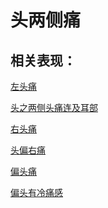 # 头两侧痛## 相关表现： [左头痛](https://www.gmzyjc.com/search/result?wd=左头痛)[头之两侧头痛连及耳部](https://www.gmzyjc.com/search/result?wd=头之两侧头痛连及耳部)[右头痛](https://www.gmzyjc.com/search/result?wd=右头痛)[头偏右痛](https://www.gmzyjc.com/search/result?wd=头偏右痛)[偏头痛](https://www.gmzyjc.com/search/result?wd=偏头痛)[偏头有冷痛感](https://www.gmzyjc.com/search/result?wd=偏头有冷痛感)